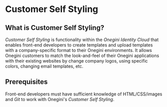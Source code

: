 # Customer Self Styling

## What is Customer Self Styling?
*Customer Self Styling* is functionality within the *Onegini Identity Cloud* that enables front-end developers to create templates and upload templates with a company-specific format to their Onegini environments. It allows Onegini customers to match the look-and-feel of their Onegini applications with their existing websites by change company logos, using specific colors, changing email templates, etc.

## Prerequisites
Front-end developers must have sufficient knowledge of HTML/CSS/images and *Git* to work with Onegini's *Customer Self Styling*. 

